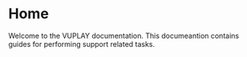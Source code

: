 # Home

Welcome to the VUPLAY documentation. This documeantion contains guides for performing support related tasks.
